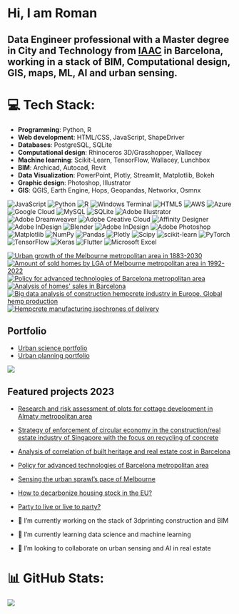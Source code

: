 # Hi, I am Roman

## Data Engineer professional with a Master degree in City and Technology from [IAAC](https://iaac.net/educational-programmes/masters-programmes/master-in-city-technology/) in Barcelona, working in a stack of BIM, Computational design, GIS, maps, ML, AI and urban sensing.
 
# 💻 Tech Stack:
- **Programming**: Python, R
- **Web development**: HTML/CSS, JavaScript, ShapeDriver
- **Databases**: PostgreSQL, SQLite
- **Computational design**: Rhinoceros 3D/Grasshopper, Wallacey
- **Machine learning**: Scikit-Learn, TensorFlow, Wallacey, Lunchbox 
- **BIM**: Archicad, Autocad, Revit
- **Data Visualization**: PowerPoint, Plotly, Streamlit, Matplotlib, Bokeh
- **Graphic design**: Photoshop, Illustrator
- **GIS**: QGIS, Earth Engine, Hops, Geopandas, Networkx, Osmnx

![JavaScript](https://img.shields.io/badge/javascript-%23323330.svg?style=for-the-badge&logo=javascript&logoColor=%23F7DF1E) ![Python](https://img.shields.io/badge/python-3670A0?style=for-the-badge&logo=python&logoColor=ffdd54) ![R](https://img.shields.io/badge/r-%23276DC3.svg?style=for-the-badge&logo=r&logoColor=white) ![Windows Terminal](https://img.shields.io/badge/Windows%20Terminal-%234D4D4D.svg?style=for-the-badge&logo=windows-terminal&logoColor=white) ![HTML5](https://img.shields.io/badge/html5-%23E34F26.svg?style=for-the-badge&logo=html5&logoColor=white) ![AWS](https://img.shields.io/badge/AWS-%23FF9900.svg?style=for-the-badge&logo=amazon-aws&logoColor=white) ![Azure](https://img.shields.io/badge/azure-%230072C6.svg?style=for-the-badge&logo=microsoftazure&logoColor=white) ![Google Cloud](https://img.shields.io/badge/GoogleCloud-%234285F4.svg?style=for-the-badge&logo=google-cloud&logoColor=white) ![MySQL](https://img.shields.io/badge/mysql-%2300000f.svg?style=for-the-badge&logo=mysql&logoColor=white) ![SQLite](https://img.shields.io/badge/sqlite-%2307405e.svg?style=for-the-badge&logo=sqlite&logoColor=white) ![Adobe Illustrator](https://img.shields.io/badge/adobe%20illustrator-%23FF9A00.svg?style=for-the-badge&logo=adobe%20illustrator&logoColor=white) ![Adobe Dreamweaver](https://img.shields.io/badge/Adobe%20Dreamweaver-FF61F6.svg?style=for-the-badge&logo=Adobe%20Dreamweaver&logoColor=white) ![Adobe Creative Cloud](https://img.shields.io/badge/Adobe%20Creative%20Cloud-DA1F26.svg?style=for-the-badge&logo=Adobe%20Creative%20Cloud&logoColor=white) ![Affinity Designer](https://img.shields.io/badge/affinity%20designer-%231B72BE.svg?style=for-the-badge&logo=affinity-designer&logoColor=white) ![Adobe InDesign](https://img.shields.io/badge/Adobe%20InDesign-49021F?style=for-the-badge&logo=adobeindesign&logoColor=white) ![Blender](https://img.shields.io/badge/blender-%23F5792A.svg?style=for-the-badge&logo=blender&logoColor=white) ![Adobe InDesign](https://img.shields.io/badge/Adobe%20InDesign-49021F?style=for-the-badge&logo=adobeindesign&logoColor=FF3366) ![Adobe Photoshop](https://img.shields.io/badge/adobe%20photoshop-%2331A8FF.svg?style=for-the-badge&logo=adobe%20photoshop&logoColor=white) ![Matplotlib](https://img.shields.io/badge/Matplotlib-%23ffffff.svg?style=for-the-badge&logo=Matplotlib&logoColor=black) ![NumPy](https://img.shields.io/badge/numpy-%23013243.svg?style=for-the-badge&logo=numpy&logoColor=white) ![Pandas](https://img.shields.io/badge/pandas-%23150458.svg?style=for-the-badge&logo=pandas&logoColor=white) ![Plotly](https://img.shields.io/badge/Plotly-%233F4F75.svg?style=for-the-badge&logo=plotly&logoColor=white) ![Scipy](https://img.shields.io/badge/SciPy-%230C55A5.svg?style=for-the-badge&logo=scipy&logoColor=%white) ![scikit-learn](https://img.shields.io/badge/scikit--learn-%23F7931E.svg?style=for-the-badge&logo=scikit-learn&logoColor=white) ![PyTorch](https://img.shields.io/badge/PyTorch-%23EE4C2C.svg?style=for-the-badge&logo=PyTorch&logoColor=white) ![TensorFlow](https://img.shields.io/badge/TensorFlow-%23FF6F00.svg?style=for-the-badge&logo=TensorFlow&logoColor=white) ![Keras](https://img.shields.io/badge/Keras-%23D00000.svg?style=for-the-badge&logo=Keras&logoColor=white) ![Flutter](https://img.shields.io/badge/Flutter-%2302569B.svg?style=for-the-badge&logo=Flutter&logoColor=white) ![Microsoft Excel](https://img.shields.io/badge/Microsoft_Excel-217346?style=for-the-badge&logo=microsoft-excel&logoColor=white) 

[![Urban growth of the Melbourne metropolitan area in 1883-2030](https://img.youtube.com/vi/-25YBrymrT4/0.jpg)](https://www.youtube.com/watch?v=-25YBrymrT4) [![Amount of sold homes by LGA of Melbourne metropolitan area in 1992-2022](https://img.youtube.com/vi/pUo7egMmR1k/0.jpg)](https://www.youtube.com/watch?v=pUo7egMmR1k)
 [![Policy for advanced technologies of Barcelona metropolitan area](https://img.youtube.com/vi/YW7yWBhQifA/0.jpg)](https://www.youtube.com/watch?v=YW7yWBhQifA) [![Analysis of homes' sales in Barcelona](https://img.youtube.com/vi/d7XqRdQ6O6Y/0.jpg)](https://www.youtube.com/watch?v=d7XqRdQ6O6Y)
[![Big data analysis of construction hempcrete industry in Europe. Global hemp production](https://img.youtube.com/vi/EyttAACprYQ/0.jpg)](https://www.youtube.com/watch?v=EyttAACprYQ) [![Hempcrete manufacturing isochrones of delivery](https://img.youtube.com/vi/Yrk0xLJGtD8/0.jpg)](https://www.youtube.com/watch?v=Yrk0xLJGtD8)


## Portfolio
- [Urban science portfolio](https://blog.iaac.net/user/roman+pomazan/)
- [Urban planning portfolio](https://www.youtube.com/@UrbanSustainArchitects)

![](https://github-readme-stats.vercel.app/api?username=bablowsky&theme=white&hide_border=false&include_all_commits=true&count_private=false)

## Featured projects 2023
-  [Research and risk assessment of plots for cottage development in Almaty metropolitan area](https://www.youtube.com/watch?v=U0SPB4GNTUU)
-  [Strategy of enforcement of circular economy in the construction/real estate industry of Singapore with the focus on recycling of concrete](https://blog.iaac.net/urban-mining-in-the-city-of-pre-cast-concrete/)
- [Analysis of correlation of built heritage and real estate cost in Barcelona](https://blog.iaac.net/correlation-of-heritage-and-real-estate-barcelona-case/)
- [Policy for advanced technologies of Barcelona metropolitan area](https://blog.iaac.net/the-perks-of-proximity-clustering-advanced-industries-to-facilitate-technology-transfer-in-the-barcelona-metropolitan-region/)
- [Sensing the urban sprawl’s pace of Melbourne](https://blog.iaac.net/remote-sensing-of-the-urban-sprawls-pace-of-melbourne/)
- [How to decarbonize housing stock in the EU?](https://blog.iaac.net/decarbonization-of-housing-stock-in-eu/)
- [Party to live or live to party?](https://blog.iaac.net/party-to-live-or-live-to-party/)

- 🔭 I’m currently working on the stack of 3dprinting construction and BIM
- 🌱 I’m currently learning data science and machine learning
- 👯 I’m looking to collaborate on urban sensing and AI in real estate

# 📊 GitHub Stats:
![](https://github-readme-stats.vercel.app/api/top-langs/?username=bablowsky&theme=white&hide_border=false&include_all_commits=true&count_private=false&layout=compact)
<!-- Proudly created with GPRM ( https://gprm.itsvg.in ) -->

